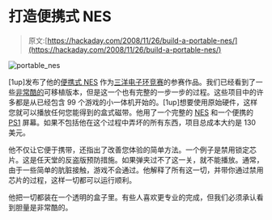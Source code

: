 # 打造便携式 NES

> 原文:[https://hackaday.com/2008/11/26/build-a-portable-nes/](https://hackaday.com/2008/11/26/build-a-portable-nes/)

![portable_nes](../Images/0b98ed57edfeae0bc342b653400899e4.png "portable_nes")

[1up]发布了他的[便携式 NES](http://www.instructables.com/id/How_to_Make_a_Portable_Game_System/) 作为[三洋电子环竞赛](http://www.instructables.com/contest/batterypowered/)的参赛作品。我们已经看到了一些[非常酷的](http://forums.benheck.com/viewtopic.php?p=295702)可移植版本，但是这一个也有完整的一步一步的过程。这些项目中的许多都是从已经包含 99 个游戏的小一体机开始的。[1up]想要使用原始硬件，这样您就可以播放任何您能得到的盒式磁带。他用了一个完整的 [NES](http://www.mahalo.com/Nes "Nintendo Entertainment System - Mahalo") 和一个便携的 [PS1](http://www.mahalo.com/PlayStation "PlayStation - Mahalo") 屏幕。如果不包括他在这个过程中弄坏的所有东西，项目总成本大约是 130 美元。

他不仅让它便于携带，还指出了改善您体验的简单方法。一个例子是禁用锁定芯片。这是任天堂的反盗版预防措施。如果弹夹过不了这一关，就不能播放。通常，由于一些简单的肮脏接触，游戏不会通过。他解释了所有这一切，并带你通过禁用芯片的过程，这样一切都可以运行顺利。

他把一切都装在一个透明的盒子里。有些人喜欢更专业的完成，但我们必须承认看到胆量是非常酷的。